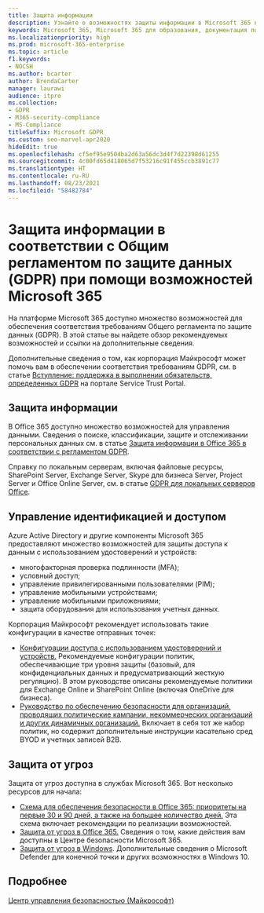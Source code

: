 ```yaml
---
title: Защита информации
description: Узнайте о возможностях защиты информации в Microsoft 365 в соответствии с общим регламентом по защите данных (GDPR).
keywords: Microsoft 365, Microsoft 365 для образования, документация по Microsoft 365, GDPR
ms.localizationpriority: high
ms.prod: microsoft-365-enterprise
ms.topic: article
f1.keywords:
- NOCSH
ms.author: bcarter
author: BrendaCarter
manager: laurawi
audience: itpro
ms.collection:
- GDPR
- M365-security-compliance
- MS-Compliance
titleSuffix: Microsoft GDPR
ms.custom: seo-marvel-apr2020
hideEdit: true
ms.openlocfilehash: cf5ef95e9504ba2d63a56dc3d4f7d22398d61255
ms.sourcegitcommit: 4c00fd65d418065d7f53216c91f455ccb3891c77
ms.translationtype: HT
ms.contentlocale: ru-RU
ms.lasthandoff: 08/23/2021
ms.locfileid: "58482784"
---
```

# <a name="information-protection-for-gdpr-with-microsoft-365-capabilities"></a>Защита информации в соответствии с Общим регламентом по защите данных (GDPR) при помощи возможностей Microsoft 365

На платформе Microsoft 365 доступно множество возможностей для обеспечения соответствия требованиям Общего регламента по защите данных (GDPR). В этой статье вы найдете обзор рекомендуемых возможностей и ссылки на дополнительные сведения.

Дополнительные сведения о том, как корпорация Майкрософт может помочь вам в обеспечении соответствия требованиям GDPR, см. в статье [Вступление: поддержка в выполнении обязательств, определенных GDPR](https://servicetrust.microsoft.com/ViewPage/GDPRGetStarted) на портале Service Trust Portal.

## <a name="information-protection"></a>Защита информации

В Office 365 доступно множество возможностей для управления данными. Сведения о поиске, классификации, защите и отслеживании персональных данных см. в статье [Защита информации в Office 365 в соответствии с регламентом GDPR](/microsoft-365/compliance/office-365-information-protection-for-gdpr).

Справку по локальным серверам, включая файловые ресурсы, SharePoint Server, Exchange Server, Skype для бизнеса Server, Project Server и Office Online Server, см. в статье [GDPR для локальных серверов Office](/microsoft-365/compliance/gdpr-for-office-servers). 

## <a name="identity-and-access-management"></a>Управление идентификацией и доступом

Azure Active Directory и другие компоненты Microsoft 365 предоставляют множество возможностей для защиты доступа к данным с использованием удостоверений и устройств:

- многофакторная проверка подлинности (MFA);
- условный доступ;
- управление привилегированными пользователями (PIM);
- управление мобильными устройствами;
- управление мобильными приложениями;
- защита оборудования для использования учетных данных.

Корпорация Майкрософт рекомендует использовать такие конфигурации в качестве отправных точек:

- [Конфигурации доступа с использованием удостоверений и устройств.](/microsoft-365/security/office-365-security/microsoft-365-policies-configurations) Рекомендуемые конфигурации политик, обеспечивающие три уровня защиты (базовый, для конфиденциальных данных и предусматривающий жесткую регуляцию). В этом руководстве описаны рекомендуемые политики для Exchange Online и SharePoint Online (включая OneDrive для бизнеса).
- [Руководство по обеспечению безопасности для организаций, проводящих политические кампании, некоммерческих организаций и других динамичных организаций.](/microsoft-365/security/office-365-security/microsoft-security-guidance-for-political-campaigns-nonprofits-and-other-agile-o) Включает в себя тот же набор политик, но содержит дополнительные инструкции касательно сред BYOD и учетных записей B2B.

## <a name="threat-protection"></a>Защита от угроз

Защита от угроз доступна в службах Microsoft 365. Вот несколько ресурсов для начала:

- [Схема для обеспечения безопасности в Office 365: приоритеты на первые 30 и 90 дней, а также на большее количество дней.](/microsoft-365/security/office-365-security/security-roadmap) Эта схема включает рекомендации по реализации возможностей. 
- [Защита от угроз в Office 365.](/microsoft-365/security/office-365-security/protect-against-threats) Сведения о том, какие действия вам доступны в Центре безопасности Microsoft 365.
- [Защита от угроз в Windows](/windows/security/threat-protection/). Дополнительные сведения о Microsoft Defender для конечной точки и других возможностях в Windows 10.

## <a name="learn-more"></a>Подробнее

[Центр управления безопасностью (Майкрософт)](https://www.microsoft.com/trust-center/privacy/gdpr-overview)
